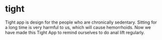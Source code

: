 # tight
Tight app is design for the people who are chronically sedentary. Sitting for a long time is very harmful to us, which will cause hemorrhoids. Now we have made this Tight App to remind ourselves to do anal lift regularly.
